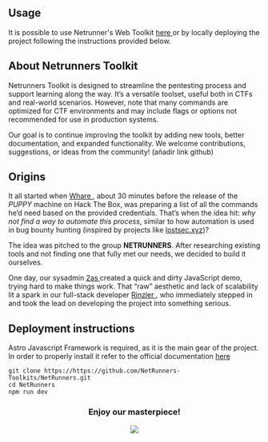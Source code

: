 ## Usage

It is possible to use Netrunner's Web Toolkit <a href="https://www.netrunners.in/" >here </a> or by locally deploying the project following the instructions provided below.

## About Netrunners Toolkit

Netrunners Toolkit is designed to streamline the pentesting process and support learning along the way. It’s a versatile toolset, useful both in CTFs and real-world scenarios. However, note that many commands are optimized for CTF environments and may include flags or options not recommended for use in production systems.

Our goal is to continue improving the toolkit by adding new tools, better documentation, and expanded functionality. We welcome contributions, suggestions, or ideas from the community! (añadir link github)

## Origins

It all started when <a href="https://github.com/whare1"> Whare </a>, about 30 minutes before the release of the _PUPPY_ machine on Hack The Box, was preparing a list of all the commands he’d need based on the provided credentials. That’s when the idea hit: _why not find a way to automate this process_, similar to how automation is used in bug bounty hunting (inspired by projects like [lostsec.xyz](https://lostsec.xyz/))?

The idea was pitched to the group **NETRUNNERS**. After researching existing tools and not finding one that fully met our needs, we decided to build it ourselves.

One day, our sysadmin <a href="https://github.com/dos4s"> 2as </a> created a quick and dirty JavaScript demo, trying hard to make things work. That “raw” aesthetic and lack of scalability lit a spark in our full-stack developer  <a href="https://github.com/Marcejr117"> Rinzler </a>, who immediately stepped in and took the lead on developing the project into something serious.

## Deployment instructions

Astro Javascript Framework is required, as it is the main gear of the project. In order to properly install it refer to the official documentation <a href="https://docs.astro.build/en/install-and-setup/"> here </a>

```
git clone https://https://github.com/NetRunners-Toolkits/NetRunners.git
cd NetRunners
npm run dev
```


<div align="center">
  <h3> Enjoy our masterpiece! </h3>
  <img src="https://whare1.netrunners.in/assets/images/netrunner.gif">
</div>
